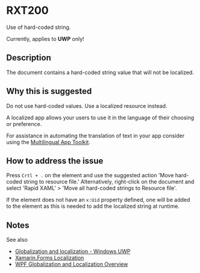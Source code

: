 # RXT200

Use of hard-coded string.

Currently, applies to **UWP** only!

## Description

The document contains a hard-coded string value that will not be localized.

## Why this is suggested

Do not use hard-coded values. Use a localized resource instead.

A localized app allows your users to use it in the language of their choosing or preference.

For assistance in automating the translation of text in your app consider using the [Multilingual App Toolkit](https://docs.microsoft.com/en-us/windows/uwp/design/globalizing/use-mat).

## How to address the issue

Press `Crtl + .` on the element and use the suggested action 'Move hard-coded string to resource file.'
Alternatively, right-click on the document and select 'Rapid XAML' &gt; 'Move all hard-coded strings to Resource file'.

If the element does not have an `x:Uid` property defined, one will be added to the element as this is needed to add the localized string at runtime.

## Notes

See also

- [Globalization and localization - Windows UWP](https://docs.microsoft.com/en-us/windows/uwp/design/globalizing/globalizing-portal)
- [Xamarin.Forms Localization](https://docs.microsoft.com/en-us/xamarin/xamarin-forms/app-fundamentals/localization/)
- [WPF Globalization and Localization Overview](https://docs.microsoft.com/en-us/dotnet/wpf/advanced/wpf-globalization-and-localization-overview)
